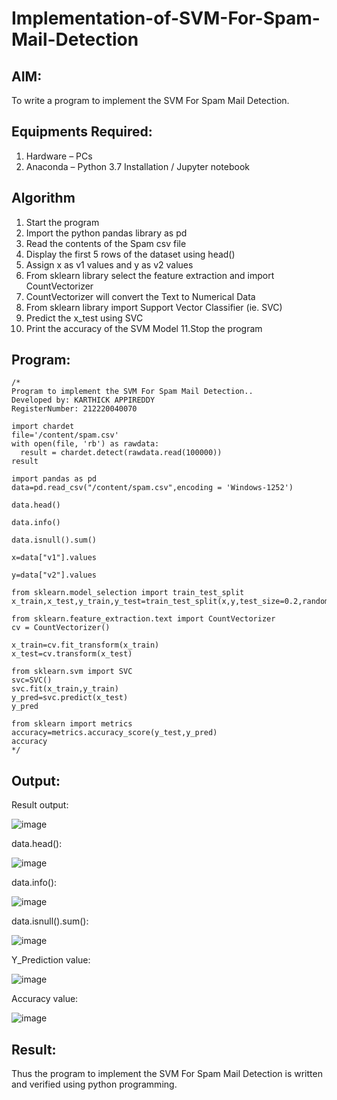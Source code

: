 # Implementation-of-SVM-For-Spam-Mail-Detection

## AIM:
To write a program to implement the SVM For Spam Mail Detection.

## Equipments Required:
1. Hardware – PCs
2. Anaconda – Python 3.7 Installation / Jupyter notebook

## Algorithm
1. Start the program
2. Import the python pandas library as pd
3. Read the contents of the Spam csv file
4. Display the first 5 rows of the dataset using head()
5. Assign x as v1 values and y as v2 values
6. From sklearn library select the feature extraction and import CountVectorizer
7. CountVectorizer will convert the Text to Numerical Data
8. From sklearn library import Support Vector Classifier (ie. SVC)
9. Predict the x_test using SVC
10. Print the accuracy of the SVM Model
11.Stop the program

## Program:
```
/*
Program to implement the SVM For Spam Mail Detection..
Developed by: KARTHICK APPIREDDY
RegisterNumber: 212220040070

import chardet
file='/content/spam.csv'
with open(file, 'rb') as rawdata:
  result = chardet.detect(rawdata.read(100000))
result

import pandas as pd
data=pd.read_csv("/content/spam.csv",encoding = 'Windows-1252')

data.head()

data.info()

data.isnull().sum()

x=data["v1"].values

y=data["v2"].values

from sklearn.model_selection import train_test_split
x_train,x_test,y_train,y_test=train_test_split(x,y,test_size=0.2,random_state=0)

from sklearn.feature_extraction.text import CountVectorizer
cv = CountVectorizer()

x_train=cv.fit_transform(x_train)
x_test=cv.transform(x_test)

from sklearn.svm import SVC
svc=SVC()
svc.fit(x_train,y_train)
y_pred=svc.predict(x_test)
y_pred

from sklearn import metrics
accuracy=metrics.accuracy_score(y_test,y_pred)
accuracy
*/
```

## Output:
Result output:

![image](https://github.com/22003264/Implementation-of-SVM-For-Spam-Mail-Detection/assets/119389139/f02335b4-97d3-4a67-9748-cdc639fd40d4)



data.head():

![image](https://github.com/22003264/Implementation-of-SVM-For-Spam-Mail-Detection/assets/119389139/3d99a04d-f230-44d8-a8be-6c255a566833)




data.info():



![image](https://github.com/22003264/Implementation-of-SVM-For-Spam-Mail-Detection/assets/119389139/900fc1b4-5dd7-44d8-afa6-01f8c71cfab4)




data.isnull().sum():

![image](https://github.com/22003264/Implementation-of-SVM-For-Spam-Mail-Detection/assets/119389139/109c8db0-556b-42d9-a19a-888628ec281e)




Y_Prediction value:

![image](https://github.com/22003264/Implementation-of-SVM-For-Spam-Mail-Detection/assets/119389139/42966bc4-a936-49cb-b495-ea2a7ec8905e)


Accuracy value:

![image](https://github.com/22003264/Implementation-of-SVM-For-Spam-Mail-Detection/assets/119389139/5a427e7d-f05e-4656-8d23-9523ca01711e)



## Result:
Thus the program to implement the SVM For Spam Mail Detection is written and verified using python programming.
